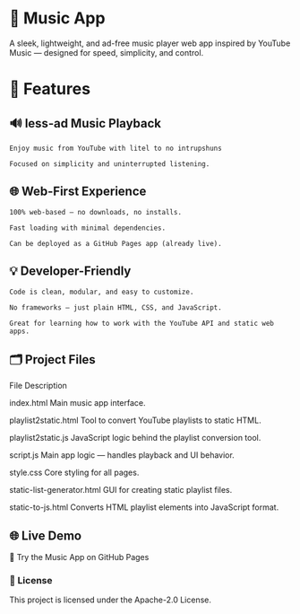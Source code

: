 <h1>🎵 Music App</h1>

A sleek, lightweight, and ad-free music player web app inspired by YouTube Music — designed for speed, simplicity, and control.
<h1>🚀 Features</h1>
<h2>🔊 less-ad Music Playback</h2>

    Enjoy music from YouTube with litel to no intrupshuns

    Focused on simplicity and uninterrupted listening.



<h2>🌐 Web-First Experience</h2>

    100% web-based — no downloads, no installs.

    Fast loading with minimal dependencies.

    Can be deployed as a GitHub Pages app (already live).

<h2>💡 Developer-Friendly</h2>

    Code is clean, modular, and easy to customize.

    No frameworks — just plain HTML, CSS, and JavaScript.

    Great for learning how to work with the YouTube API and static web apps.

<h2>🗂 Project Files</h2>
File	Description

index.html	Main music app interface.

playlist2static.html	Tool to convert YouTube playlists to static HTML.

playlist2static.js	JavaScript logic behind the playlist conversion tool.

script.js	Main app logic — handles playback and UI behavior.

style.css	Core styling for all pages.

static-list-generator.html	GUI for creating static playlist files.

static-to-js.html	Converts HTML playlist elements into JavaScript format.

<h2>🌐 Live Demo</h2>

🔗 Try the Music App on GitHub Pages

<h3>📄 License</h3>

This project is licensed under the Apache-2.0 License.
